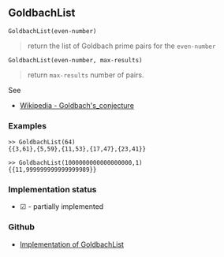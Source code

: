## GoldbachList

```
GoldbachList(even-number)
```

> return the list of Goldbach prime pairs for the `even-number`

```
GoldbachList(even-number, max-results)
```

> return `max-results` number of pairs. 

See
* [Wikipedia - Goldbach's_conjecture](https://en.wikipedia.org/wiki/Goldbach%27s_conjecture) 
 
### Examples

``` 
>> GoldbachList(64)
{{3,61},{5,59},{11,53},{17,47},{23,41}} 

>> GoldbachList(1000000000000000000,1)
{{11,999999999999999989}}
```

### Implementation status

* &#x2611; - partially implemented

### Github

* [Implementation of GoldbachList](https://github.com/axkr/symja_android_library/blob/master/symja_android_library/matheclipse-core/src/main/java/org/matheclipse/core/builtin/NumberTheory.java#L3295) 
